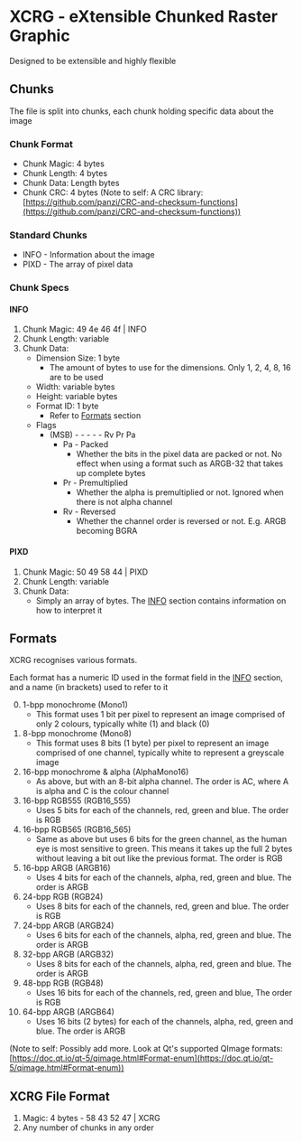 # XCRG - eXtensible Chunked Raster Graphic

Designed to be extensible and highly flexible

## Chunks

The file is split into chunks, each chunk holding specific data about the image

### Chunk Format

- Chunk Magic: 4 bytes
- Chunk Length: 4 bytes
- Chunk Data: Length bytes
- Chunk CRC: 4 bytes (Note to self: A CRC library: [https://github.com/panzi/CRC-and-checksum-functions](https://github.com/panzi/CRC-and-checksum-functions))

### Standard Chunks

- INFO - Information about the image
- PIXD - The array of pixel data

### Chunk Specs

#### INFO

1. Chunk Magic: 49 4e 46 4f | INFO
2. Chunk Length: variable
3. Chunk Data:
    - Dimension Size: 1 byte
        - The amount of bytes to use for the dimensions. Only 1, 2, 4, 8, 16 are to be used
    - Width: variable bytes
    - Height: variable bytes
    - Format ID: 1 byte
        - Refer to [Formats](#formats) section
    - Flags
        - (MSB) - - - - - Rv Pr Pa
            - Pa - Packed
                - Whether the bits in the pixel data are packed or not. No effect when using a format such as ARGB-32 that takes up complete bytes
            - Pr - Premultiplied
                - Whether the alpha is premultiplied or not. Ignored when there is not alpha channel
            - Rv - Reversed
                - Whether the channel order is reversed or not. E.g. ARGB becoming BGRA

#### PIXD

1. Chunk Magic: 50 49 58 44 | PIXD
2. Chunk Length: variable
3. Chunk Data:
    - Simply an array of bytes. The [INFO](#info) section contains information on how to interpret it

## Formats

XCRG recognises various formats.

Each format has a numeric ID used in the format field in the [INFO](#info) section, and a name (in brackets) used to refer to it

0. 1-bpp monochrome (Mono1)
    - This format uses 1 bit per pixel to represent an image comprised of only 2 colours, typically white (1) and black (0)
1. 8-bpp monochrome (Mono8)
    - This format uses 8 bits (1 byte) per pixel to represent an image comprised of one channel, typically white to represent a greyscale image
2. 16-bpp monochrome & alpha (AlphaMono16)
    - As above, but with an 8-bit alpha channel. The order is AC, where A is alpha and C is the colour channel
4. 16-bpp RGB555 (RGB16_555)
    - Uses 5 bits for each of the channels, red, green and blue. The order is RGB
6. 16-bpp RGB565 (RGB16_565)
    - Same as above but uses 6 bits for the green channel, as the human eye is most sensitive to green. This means it takes up the full 2 bytes without leaving a bit out like the previous format. The order is RGB
7. 16-bpp ARGB (ARGB16)
    - Uses 4 bits for each of the channels, alpha, red, green and blue. The order is ARGB
8. 24-bpp RGB (RGB24)
    - Uses 8 bits for each of the channels, red, green and blue. The order is RGB
9. 24-bpp ARGB (ARGB24)
    - Uses 6 bits for each of the channels, alpha, red, green and blue. The order is ARGB
10. 32-bpp ARGB (ARGB32)
    - Uses 8 bits for each of the channels, alpha, red, green and blue. The order is ARGB
11. 48-bpp RGB (RGB48)
    - Uses 16 bits for each of the channels, red, green and blue, The order is RGB
13. 64-bpp ARGB (ARGB64)
    - Uses 16 bits (2 bytes) for each of the channels, alpha, red, green and blue. The order is ARGB

(Note to self: Possibly add more. Look at Qt's supported QImage formats: [https://doc.qt.io/qt-5/qimage.html#Format-enum](https://doc.qt.io/qt-5/qimage.html#Format-enum))

## XCRG File Format

1. Magic: 4 bytes - 58 43 52 47 | XCRG
2. Any number of chunks in any order
